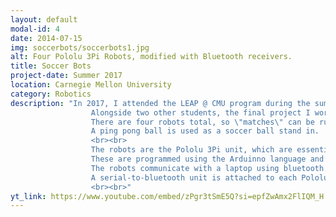 ```yaml
---
layout: default
modal-id: 4
date: 2014-07-15
img: soccerbots/soccerbots1.jpg
alt: Four Pololu 3Pi Robots, modified with Bluetooth receivers.
title: Soccer Bots
project-date: Summer 2017
location: Carnegie Mellon University
category: Robotics
description: "In 2017, I attended the LEAP @ CMU program during the summer. 
                  Alongside two other students, the final project I worked on for the summer was building a computer vision system to allow mini robots to play soccer. 
                  There are four robots total, so \"matches\" can be run in a 2v2 and 1v1 format. 
                  A ping pong ball is used as a soccer ball stand in.
                  <br><br>
                  The robots are the Pololu 3Pi unit, which are essentially Arduinos on wheels. 
                  These are programmed using the Arduinno language and IDE. 
                  The robots communicate with a laptop using bluetooth. 
                  A serial-to-bluetooth unit is attached to each Pololu, which can be paired to the laptop and accessed via a COM port.
                  <br><br>"
yt_link: https://www.youtube.com/embed/zPgr3tSmE5Q?si=epfZwAmx2FlIQM_H
---
```

